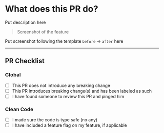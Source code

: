 # What does this PR do?

Put description here

> Screenshot of the feature

Put screenshot following the template `before` => `after` here

---

## PR Checklist

### Global

- [ ] This PR does not introduce any breaking change
- [ ] This PR introduces breaking change(s) and has been labeled as such
- [ ] I have found someone to review this PR and pinged him

### Clean Code

- [ ] I made sure the code is type safe (no any)
- [ ] I have included a feature flag on my feature, if applicable
